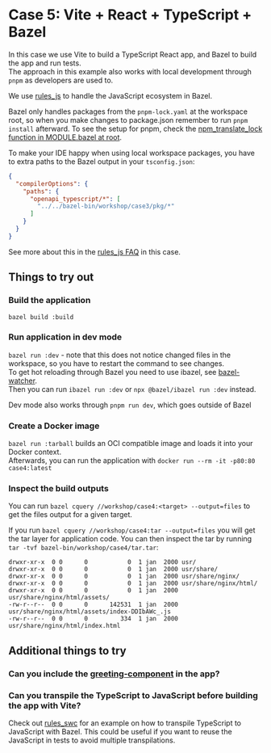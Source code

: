 # Case 5: Vite + React + TypeScript + Bazel

In this case we use Vite to build a TypeScript React app, and Bazel to build the app and run tests.  
The approach in this example also works with local development through `pnpm` as developers are used to.

We use [rules_js](https://github.com/aspect-build/rules_js) to handle the JavaScript ecosystem in Bazel.

Bazel only handles packages from the `pnpm-lock.yaml` at the workspace root, so when you make changes to package.json remember to run `pnpm install` afterward.
To see the setup for pnpm, check the [npm_translate_lock function in MODULE.bazel at root](../../MODULE.bazel). 

To make your IDE happy when using local workspace packages, you have to extra paths to the Bazel output in your `tsconfig.json`:

```json
{
  "compilerOptions": {
    "paths": {
      "openapi_typescript/*": [
        "../../bazel-bin/workshop/case3/pkg/*"
      ]
    }
  }
}
```

See more about this in the [rules_js FAQ](https://github.com/aspect-build/rules_js/blob/main/docs/faq.md#making-the-editor-happy) in this case.

## Things to try out

### Build the application
`bazel build :build`

### Run application in dev mode
`bazel run :dev` - note that this does not notice changed files in the workspace, so you have to restart the command to see changes.  
To get hot reloading through Bazel you need to use ibazel, see [bazel-watcher](https://github.com/bazelbuild/bazel-watcher).  
Then you can run `ibazel run :dev` or `npx @bazel/ibazel run :dev` instead.

Dev mode also works through `pnpm run dev`, which goes outside of Bazel

### Create a Docker image
`bazel run :tarball` builds an OCI compatible image and loads it into your Docker context.  
Afterwards, you can run the application with `docker run --rm -it -p80:80 case4:latest`

### Inspect the build outputs
You can run `bazel cquery //workshop/case4:<target> --output=files` to get the files output for a given target.

If you run `bazel cquery //workshop/case4:tar --output=files` you will get the tar layer for application code. You can then inspect the tar by running `tar -tvf bazel-bin/workshop/case4/tar.tar`:
```shell
drwxr-xr-x  0 0      0           0  1 jan  2000 usr/
drwxr-xr-x  0 0      0           0  1 jan  2000 usr/share/
drwxr-xr-x  0 0      0           0  1 jan  2000 usr/share/nginx/
drwxr-xr-x  0 0      0           0  1 jan  2000 usr/share/nginx/html/
drwxr-xr-x  0 0      0           0  1 jan  2000 usr/share/nginx/html/assets/
-rw-r--r--  0 0      0      142531  1 jan  2000 usr/share/nginx/html/assets/index-DDIbAWc_.js
-rw-r--r--  0 0      0         334  1 jan  2000 usr/share/nginx/html/index.html
```

## Additional things to try

### Can you include the [greeting-component](../../teams/libs/frontend/greeting-component/package.json) in the app?

### Can you transpile the TypeScript to JavaScript before building the app with Vite?
Check out [rules_swc](https://github.com/aspect-build/rules_swc) for an example on how to transpile TypeScript to JavaScript with Bazel.
This could be useful if you want to reuse the JavaScript in tests to avoid multiple transpilations.
